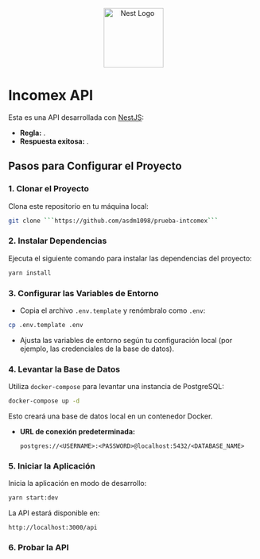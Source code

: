 <p align="center">
  <a href="http://nestjs.com/" target="blank"><img src="https://nestjs.com/img/logo-small.svg" width="120" alt="Nest Logo" /></a>
</p>

# Incomex API 

Esta es una API desarrollada con [NestJS](https://nestjs.com/):

- **Regla:** .
- **Respuesta exitosa:** .

## **Pasos para Configurar el Proyecto**

### **1. Clonar el Proyecto**
Clona este repositorio en tu máquina local:
```bash
git clone ```https://github.com/asdm1098/prueba-intcomex```
```

### **2. Instalar Dependencias**
Ejecuta el siguiente comando para instalar las dependencias del proyecto:
```bash
yarn install
```

### **3. Configurar las Variables de Entorno**
- Copia el archivo `.env.template` y renómbralo como `.env`:
```bash
cp .env.template .env
```
- Ajusta las variables de entorno según tu configuración local (por ejemplo, las credenciales de la base de datos).

### **4. Levantar la Base de Datos**
Utiliza `docker-compose` para levantar una instancia de PostgreSQL:
```bash
docker-compose up -d
```
Esto creará una base de datos local en un contenedor Docker.

- **URL de conexión predeterminada:**
  ```
  postgres://<USERNAME>:<PASSWORD>@localhost:5432/<DATABASE_NAME>
  ```

### **5. Iniciar la Aplicación**
Inicia la aplicación en modo de desarrollo:
```bash
yarn start:dev
```

La API estará disponible en:
```
http://localhost:3000/api
```

### **6. Probar la API**